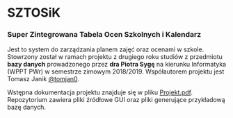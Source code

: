 # SZTOSiK
### Super Zintegrowana Tabela Ocen Szkolnych i Kalendarz
Jest to system do zarządzania planem zajęć oraz ocenami w szkole. Stowrzony został w ramach projektu z drugiego roku studiów z przedmiotu <b>bazy danych</b> prowadzonego przez <b>dra Piotra Sygę</b> na kierunku Informatyka (WPPT PWr) w semestrze zimowym 2018/2019.
Współautorem projektu jest Tomasz Janik [@tomjan0](https://github.com/tomjan0]).

Wstępna dokumentacja projektu znajduje się w pliku [Projekt.pdf](https://github.com/malinowska423/SZTOSiK/Projekt.pdf).
Repozytorium zawiera pliki źródłowe GUI oraz pliki generujące przykładową bazę danych.
